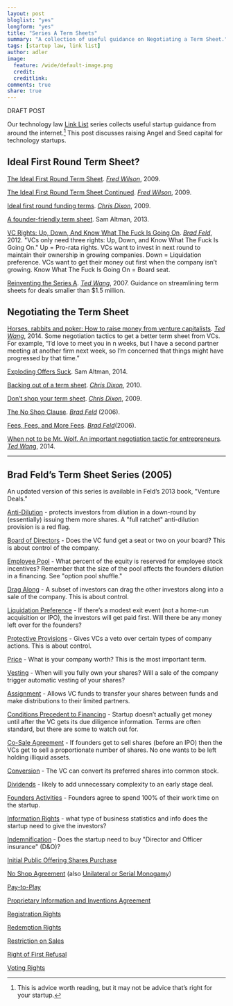```yaml
---
layout: post
bloglist: "yes"
longform: "yes"
title: "Series A Term Sheets"
summary: "A collection of useful guidance on Negotiating a Term Sheet."
tags: [startup law, link list]
author: adler
image:
  feature: /wide/default-image.png
  credit:
  creditlink:
comments: true
share: true
---
```


DRAFT POST

Our technology law [Link List](/tags/#link+list) series collects useful startup guidance from around the internet.[^1]  This post discusses raising Angel and Seed capital for technology startups.

[^1]: This is advice worth reading, but it may not be advice that’s right for your startup.




## Ideal First Round Term Sheet? 

[The Ideal First Round Term Sheet](http://avc.com/2009/08/the-ideal-first-round-term-sheet/). [*Fred Wilson*](https://twitter.com/fredwilson), 2009. 

[The Ideal First Round Term Sheet Continued](http://avc.com/2009/08/the-ideal-first-round-term-sheet-continued/). [*Fred Wilson*](https://twitter.com/fredwilson), 2009. 

[Ideal first round funding terms](http://cdixon.org/2009/08/16/ideal-first-round-funding-terms/). [*Chris Dixon*](https://twitter.com/cdixon), 2009. 

[A founder-friendly term sheet](http://blog.samaltman.com/a-founder-friendly-term-sheet). Sam Altman, 2013. 

[VC Rights: Up, Down, And Know What The Fuck Is Going On](http://www.feld.com/archives/2012/05/vc-rights-up-down-and-know-what-the-fuck-is-going-on.html). [*Brad Feld*](https://twitter.com/bfeld), 2012. "VCs only need three rights: Up, Down, and Know What The Fuck Is Going On." Up = Pro-rata rights. VCs want to invest in next round to maintain their ownership in growing companies. Down = Liquidation preference. VCs want to get their money out first when the company isn’t growing. Know What The Fuck Is Going On = Board seat. 

[Reinventing the Series A](http://venturebeat.com/2007/09/17/reinventing-the-series-a/). [*Ted Wang*](https://twitter.com/twang), 2007. Guidance on streamlining term sheets for deals smaller than $1.5 million.  

## Negotiating the Term Sheet

[Horses, rabbits and poker: How to raise money from venture capitalists](https://medium.com/@twang/horses-rabbits-and-poker-b00d1bd56210). [*Ted Wang*](https://twitter.com/twang), 2014.  Some negotiation tactics to get a better term sheet from VCs. For example, “I’d love to meet you in n weeks, but I have a second partner meeting at another firm next week, so I’m concerned that things might have progressed by that time.” 


[Exploding Offers Suck](http://blog.ycombinator.com/exploding-offers-suck). Sam Altman, 2014. 

[Backing out of a term sheet](http://cdixon.org/2010/02/03/backing-out-of-a-term-sheet/). [*Chris Dixon*](https://twitter.com/cdixon), 2010. 

[Don’t shop your term sheet](http://cdixon.org/2009/09/02/dont-shop-your-term-sheet/). [*Chris Dixon*](https://twitter.com/cdixon), 2009. 

[The No Shop Clause](http://www.feld.com/archives/2006/04/the-no-shop-clause.html). [*Brad Feld*](https://twitter.com/bfeld) (2006). 

[Fees, Fees, and More Fees](http://www.feld.com/archives/2006/04/fees-fees-and-more-fees.html). [*Brad Feld*](https://twitter.com/bfeld)(2006). 

[When not to be Mr. Wolf. An important negotiation tactic for entrepreneurs](https://medium.com/@twang/when-not-to-be-mr-wolf-e56275211dd1).  [*Ted Wan*g](https://twitter.com/twang), 2014.

- - - 

## Brad Feld’s Term Sheet Series (2005)

An updated version of this series is available in Feld’s 2013 book, "Venture Deals." 

[Anti-Dilution](http://feld.com/archives/2005/03/term-sheet-anti-dilution.html) - protects investors from dilution in a down-round by (essentially) issuing them more shares. A "full ratchet" anti-dilution provision is a red flag. 

[Board of Directors](http://www.feld.com/archives/2005/01/term-sheet-board-of-directors.html) - Does the VC fund get a seat or two on your board? This is about control of the company. 

[Employee Pool](http://feld.com/archives/2005/07/term-sheet-voting-rights-and-employee-pool.html) - What percent of the equity is reserved for employee stock incentives? Remember that the size of the pool affects the founders dilution in a financing. See "option pool shuffle."

[Drag Along](http://feld.com/archives/2005/02/term-sheet-drag-along.html) - A subset of investors can drag the other investors along into a sale of the company. This is about control. 

[Liquidation Preference](http://feld.com/archives/2005/01/term-sheet-liquidation-preference.html) - If there’s a modest exit event (not a home-run acquisition or IPO), the investors will get paid first. Will there be any money left over for the founders? 

[Protective Provisions](http://www.feld.com/archives/2005/01/term-sheet-protective-provisions.html) - Gives VCs a veto over certain types of company actions. This is about control. 

[Price](http://feld.com/archives/2005/01/term-sheet-price.html) - What is your company worth? This is the most important term. 

[Vesting](http://feld.com/archives/2005/05/term-sheet-vesting.html) - When will you fully own your shares? Will a sale of the company trigger automatic vesting of your shares? 

[Assignment](http://feld.com/archives/2005/08/term-sheet-indemnification-and-assignment.html) - Allows VC funds to transfer your shares between funds and make distributions to their limited partners.  

[Conditions Precedent to Financing](http://feld.com/archives/2005/04/term-sheet-conditions-precedent-to-financing.html) - Startup doesn’t actually get money until after the VC gets its due diligence information. Terms are often standard, but there are some to watch out for.

[Co-Sale Agreement](http://feld.com/archives/2005/07/term-sheet-restriction-on-sales-proprietary-inventions-and-co-sale-agreement.html) - If founders get to sell shares (before an IPO) then the VCs get to sell a proportionate number of shares. No one wants to be left holding illiquid assets. 

[Conversion](http://feld.com/archives/2005/04/term-sheet-conversion.html) - The VC can convert its preferred shares into common stock.

[Dividends](http://feld.com/archives/2005/03/term-sheet-dividends.html) - likely to add unnecessary complexity to an early stage deal. 

[Founders Activities](http://feld.com/archives/2005/07/term-sheet-founders-activities.html) - Founders agree to spend 100% of their work time on the startup. 

[Information Rights](http://feld.com/archives/2005/06/term-sheet-information-and-registration-rights.html) - what type of business statistics and info does the startup need to give the investors? 

[Indemnification](http://feld.com/archives/2005/08/term-sheet-indemnification-and-assignment.html) - Does the startup need to buy "Director and Officer insurance"  (D&O)? 

[Initial Public Offering Shares Purchase](http://feld.com/archives/2005/07/term-sheet-initial-public-offering-shares-purchase.html)

[No Shop Agreement](http://feld.com/archives/2005/08/term-sheet-no-shop-agreement.html) (also [Unilateral or Serial Monogamy](http://www.feld.com/archives/2005/08/unilateral_or_s.html))

[Pay-to-Play](http://feld.com/archives/2005/03/term-sheet-pay-to-play.html)

[Proprietary Information and Inventions Agreement](http://feld.com/archives/2005/07/term-sheet-restriction-on-sales-proprietary-inventions-and-co-sale-agreement.html)

[Registration Rights](http://feld.com/archives/2005/06/term-sheet-information-and-registration-rights.html)

[Redemption Rights](http://feld.com/archives/2005/03/term-sheet-redemption-rights.html)

[Restriction on Sales](http://feld.com/archives/2005/07/term-sheet-restriction-on-sales-proprietary-inventions-and-co-sale-agreement.html)

[Right of First Refusal](http://feld.com/archives/2005/06/term-sheet-right-of-first-refusal.html)

[Voting Rights](http://feld.com/archives/2005/07/term-sheet-voting-rights-and-employee-pool.html)